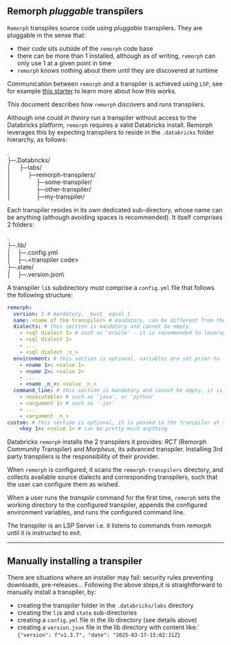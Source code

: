 Remorph _pluggable_ transpilers
---

`Remorph` transpiles source code using _pluggable_ transpilers.
They are pluggable in the sense that:
 - their code sits outside of the `remorph` code base
 - there can be more than 1 installed, although as of writing, `remorph` can only use 1 at a given point in time
 - `remorph` knows nothing about them until they are discovered at runtime

Communication between `remorph` and a transpiler is achieved using `LSP`, see for example [this starter](https://github.com/databrickslabs/remorph-plugin-starters/tree/python-sdk/python) to learn more about how this works.

This document describes how `remorph` discovers and runs transpilers.

Although one could _in theory_ run a transpiler without access to the Databricks platform, `remorph` requires a valid Databricks install.
Remorph leverages this by expecting transpilers to reside in the `.databricks` folder hierarchy, as follows:

&#x002E;\
&#x251C;&#x2500;.Databricks/\
&#x2502;&nbsp;&nbsp;&nbsp;&nbsp;&nbsp;&#x251C;&#x2500;labs/\
&#x2502;&nbsp;&nbsp;&nbsp;&nbsp;&nbsp;&nbsp;&nbsp;&nbsp;&nbsp;&nbsp;&#x251C;&#x2500;remorph-transpilers/\
&#x2502;&nbsp;&nbsp;&nbsp;&nbsp;&nbsp;&nbsp;&nbsp;&nbsp;&nbsp;&nbsp;&nbsp;&nbsp;&nbsp;&nbsp;&nbsp;&#x251C;&#x2500;some-transpiler/\
&#x2502;&nbsp;&nbsp;&nbsp;&nbsp;&nbsp;&nbsp;&nbsp;&nbsp;&nbsp;&nbsp;&nbsp;&nbsp;&nbsp;&nbsp;&nbsp;&#x251C;&#x2500;other-transpiler/\
&#x2502;&nbsp;&nbsp;&nbsp;&nbsp;&nbsp;&nbsp;&nbsp;&nbsp;&nbsp;&nbsp;&nbsp;&nbsp;&nbsp;&nbsp;&nbsp;&#x251C;&#x2500;my-transpiler/



Each transpiler resides in its own dedicated sub-directory, whose name can be anything (although avoiding spaces is recommended). It itself comprises 2 folders:

&#x002E;\
&#x251C;&#x2500;.lib/\
&#x2502;&nbsp;&nbsp;&nbsp;&nbsp;&#x251C;&#x2500;.config.yml\
&#x2502;&nbsp;&nbsp;&nbsp;&nbsp;&#x251C;&#x2500;.&lt;transpiler code&gt;\
&#x251C;&#x2500;.state/\
&#x2502;&nbsp;&nbsp;&nbsp;&nbsp;&#x251C;&#x2500;.version.json\


A transpiler `lib` subdirectory _must_ comprise a `config.yml` file that follows the following structure:

```yaml
remorph:
  version: 1 # mandatory, _must_ equal 1
  name: <name of the transpiler> # mandatory, can be different from the folder name
  dialects: # this section is mandatory and cannot be empty
    - <sql dialect 1> # such as 'oracle' - it is recommended to leverage existing dialect names
    - <sql dialect 2>
    - ...
    - <sql dialect _n_>
  environment: # this section is optional, variables are set prior to launching the transpiler
    - <name 1>: <value 1>
    - <name 2>: <value 2>
    - ...
    - <name _n_>: <value _n_>
  command_line: # this section is mandatory and cannot be empty, it is used to launch the transpiler
    - <executable> # such as 'java', or 'python'
    - <argument 1> # such as '-jar'
    - ...
    - <argument _n_>
custom: # this section is optional, it is passed to the transpiler at startup
    <key 1>: <value 1> # can be pretty much anything
```

Databricks `remorph` installs the 2 transpilers it provides: _RCT_ (Remorph Community Transpiler) and _Morpheus_, its advanced transpiler. Installing 3rd party transpilers is the responsibility of their provider.

When `remorph` is configured, it scans the `remorph-transpilers` directory, and collects available source dialects and corresponding transpilers, such that the user can configure them as wished.

When a user runs the _transpile_ command for the first time, `remorph` sets the working directory to the configured transpiler, appends the configured environment variables, and runs the configured command line.

The transpiler is an LSP Server i.e. it listens to commands from _remorph_ until it is instructed to exit.

---
Manually installing a transpiler
---

There are situations where an installer may fail: security rules preventing downloads, pre-releases...
Following the above steps,it is straightforward to manually install a transpiler, by:
 - creating the transpiler folder in the `.databricks/labs` directory
 - creating the `lib` and `state` sub-directories
 - creating a `config.yml` file in the lib directory (see details above)
 - creating a `version.json` file in the lib directory with content like:`
   ```{"version": f"v1.3.7", "date": "2025-03-17-15:02:31Z}```
